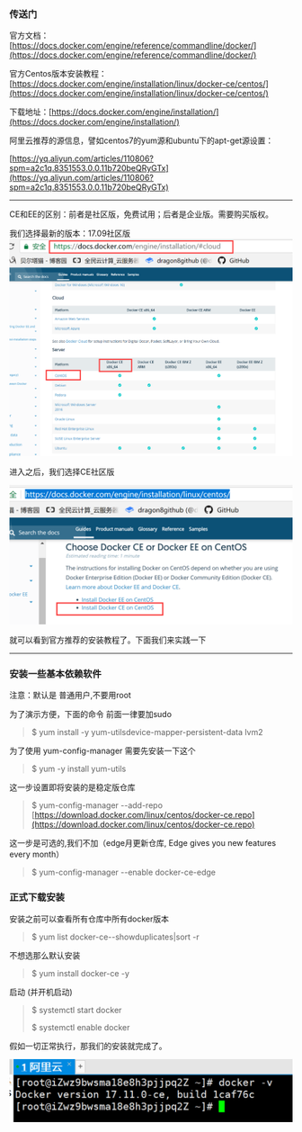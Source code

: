 ### 传送门

官方文档：[https://docs.docker.com/engine/reference/commandline/docker/](https://docs.docker.com/engine/reference/commandline/docker/)

官方Centos版本安装教程：[https://docs.docker.com/engine/installation/linux/docker-ce/centos/](https://docs.docker.com/engine/installation/linux/docker-ce/centos/)

下载地址：[https://docs.docker.com/engine/installation/](https://docs.docker.com/engine/installation/)

阿里云推荐的源信息，譬如centos7的yum源和ubuntu下的apt-get源设置：

[https://yq.aliyun.com/articles/110806?spm=a2c1q.8351553.0.0.11b720beQRyGTx](https://yq.aliyun.com/articles/110806?spm=a2c1q.8351553.0.0.11b720beQRyGTx)

---

CE和EE的区别：前者是社区版，免费试用；后者是企业版。需要购买版权。

我们选择最新的版本：17.09社区版![](/assets/6import.png)

进入之后，我们选择CE社区版

![](/assets/import.png)

就可以看到官方推荐的安装教程了。下面我们来实践一下

---

### 安装一些基本依赖软件

注意：默认是 普通用户,不要用root

为了演示方便，下面的命令 前面一律要加sudo

> $ yum install -y yum-utilsdevice-mapper-persistent-data lvm2

为了使用 yum-config-manager 需要先安装一下这个

> $ yum -y install yum-utils

这一步设置即将安装的是稳定版仓库

> $ yum-config-manager --add-repo [https://download.docker.com/linux/centos/docker-ce.repo](https://download.docker.com/linux/centos/docker-ce.repo)

这一步是可选的,我们不加（edge月更新仓库, Edge gives you new features every month）

> $ yum-config-manager --enable docker-ce-edge

### 正式下载安装

安装之前可以查看所有仓库中所有docker版本

> $ yum list docker-ce--showduplicates\|sort -r

不想选那么默认安装

> $ yum install docker-ce -y

启动 \(并开机启动\)

> $ systemctl start docker
>
> $ systemctl enable docker

假如一切正常执行，那我们的安装就完成了。

![](/assets/7import.png)

